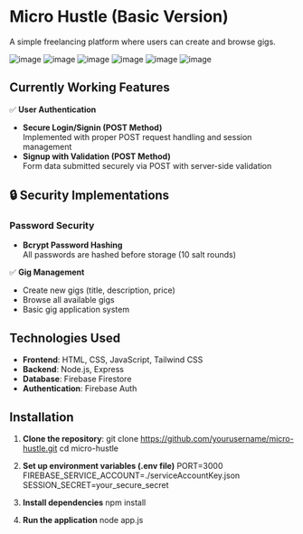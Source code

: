 # Micro Hustle (Basic Version)

A simple freelancing platform where users can create and browse gigs.

![image](https://github.com/user-attachments/assets/959a7524-d8b8-45c0-9eb6-83c9faec167e)
![image](https://github.com/user-attachments/assets/06ac9e84-d450-4532-ad05-13057eddd2fa)
![image](https://github.com/user-attachments/assets/f5b5e9a4-30e3-414b-9e7c-799133b3248c)
![image](https://github.com/user-attachments/assets/752c7192-56f4-4598-a6c1-712a31dc3f20)
![image](https://github.com/user-attachments/assets/7935cb09-5ee8-4ccf-bdf8-8f7d6814bb07)
![image](https://github.com/user-attachments/assets/1bf2e626-96e3-4831-9ca3-97c1d9abe489)





## Currently Working Features

✅ **User Authentication**
- **Secure Login/Signin (POST Method)**  
  Implemented with proper POST request handling and session management
- **Signup with Validation (POST Method)**  
  Form data submitted securely via POST with server-side validation
  
## 🔒 Security Implementations

### Password Security
- **Bcrypt Password Hashing**  
  All passwords are hashed before storage (10 salt rounds)

✅ **Gig Management**
- Create new gigs (title, description, price)
- Browse all available gigs
- Basic gig application system

## Technologies Used

- **Frontend**: HTML, CSS, JavaScript, Tailwind CSS
- **Backend**: Node.js, Express
- **Database**: Firebase Firestore
- **Authentication**: Firebase Auth

## Installation

1. **Clone the repository**:
     git clone https://github.com/yourusername/micro-hustle.git
     cd micro-hustle
2. **Set up environment variables (.env file)**
    PORT=3000
    FIREBASE_SERVICE_ACCOUNT=./serviceAccountKey.json
    SESSION_SECRET=your_secure_secret

4. **Install dependencies**
    npm install

5. **Run the application**
    node app.js
